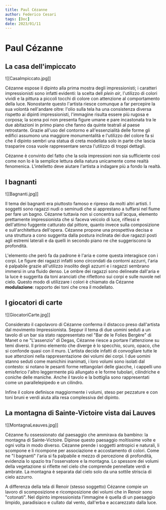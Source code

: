 ```yaml
---
title: Paul Cézanne
author: Federico Cesari 
tags: [Doc]
date: 2023/01/11
---
```

# Paul Cézanne
## La casa dell'impiccato
![[CasaImpiccato.jpg]]

Cézanne espose il dipinto alla prima mostra degli impressionisti; i caratteri impressionisti sono infatti evidenti: la scelta dell *plein air*, l'utilizzo di colori vividi e la pittura a piccoli tocchi di colore con attenzione al comportamento della luce. Nonostante questo l'artista riesce comunque a far percepire la sua volontà nell'andare oltre: l'olio sulla tela ha una consistenza diversa rispetto ai dipinti impressionisti, l'immagine risulta essere più rugosa e corposa; la scena poi non presenta figure umane e pare incastonata tra le due abitazioni in primo piano che fanno da quinte teatrali al paese retrostante.
Grazie all'uso del contorno e all'essenzialità delle forme gli edifici assumono una maggiore monumentalità e l'utilizzo del colore fa si che il dipinto sembri una statua di creta modellata solo in parte che lascia trasparire cosa vuole rappresentare senza l'utilizzo di troppi dettagli.

Cézanne è convinto del fatto che la sola impressioni non sia sufficiente così come non lo è la semplice lettura della natura unicamente come realtà fenomenica. L'intelletto deve aiutare l'artista a indagare più a fondo la realtà.

## I bagnanti
![[Bagnanti.jpg]]

Il tema dei bagnanti era piuttosto famoso e ripreso da molti altri artisti. I soggetti sono ragazzi nudi o seminudi che si apprestano a tuffarsi nel fiume per fare un bagno. Cézanne tuttavia non si concentra sull'acqua, elemento prettamente impressionista che si faceva veicolo di luce, riflessi e dell'attimo fuggente catturato dal pittore, quanto invece sulla composizione e sull'architettura dell'opera.
Cézanne propone una prospettiva decisa e una struttura a cono suggerita dalla postura inclinata dei due ragazzi posti agli estremi laterali e da quelli in secondo piano ne che suggeriscono la profondità. 

L'elemento che però fa da padrone è l'aria e come questa interagisce con i corpi. Le figure dei ragazzi infatti sono circondati da contorni azzurri, l'aria è palpabile grazie all'utilizzo insolito degli azzurri e i ragazzi sembrano immersi in una fluido denso. Le ombre dei ragazzi sono delineate dall'aria e la luce è suggerita da toni aranciati che riflettono sui corpi e sulle nuvole nel cielo. Questo modo di utilizzare i colori è chiamato da Cézanne **modulazione**: rapporto dei toni che crea il modellato.

## I giocatori di carte
![[GiocatoriCarte.jpg]]

Considerato il capolavoro di Cézanne conferma il distacco preso dall'artista dal movimento Impressionista. Seppur il tema di due uomini seduti a un tavolo di un bar sia stato rappresentato nel "Bar de le Folies Bergère" di Manet o ne "L'assenzio" di Degas, Cézanne riesce a portare l'attenzione su temi diversi. Il primo elemento che diverge è lo specchio, scuro, opaco, che si confonde quasi con il muro. L'artista decide infatti di convogliare tutte le sue attenzioni nella rappresentazione dei volumi dei corpi. I due uomini stanno seduti come manichini inanimati, i loro volumi sono isolati dal contesto: si notano le pesanti forme rettangolari delle giacche, i cappelli uno emisferico l'altro leggermente più allungato e le forme tubolari, cilindriche e coniche delle maniche. Anche il tavolo e la bottiglia sono rappresentati come un parallelepipedo e un cilindro.

Infine il colore definisce maggiormente i volumi, steso per pezzature e con toni bruni e verdi aiuta alla resa complessiva del dipinto.

## La montagna di Sainte-Victoire vista dai Lauves
![[MontagnaLeauves.jpg]]

Cézanne fu ossessionato dal paesaggio che ammirava da bambino: la montagna di Sainte-Victoire. Dipinse questo paesaggio moltissime volte e ogni volta in modo diverso. Cézanne prende i soggetti antropici e naturali, li scompone e li ricompone per associazione e accostamento di colori. Come ne "I bagnanti" l'aria si fa palpabile e mezzo di percezione di profondità, evidenzia lo spazio tra l'osservatore e la montagna. Lo spessore dei volumi della vegetazione si riflette nel cielo che comprende pennellate verdi e ambrate. La montagna è separata dal cielo solo da una sottile striscia di cielo azzurro.

A differenza della tela di Renoir (stesso soggetto) Cézanne compie un lavoro di scomposizione e ricomposizione dei volumi che in Renoir sono "cotonati". Nel dipinto impressionista l'immagine è quella di un paesaggio limpido, paradisiaco e cullato dal vento, dall'erba e accarezzato dalla luce.